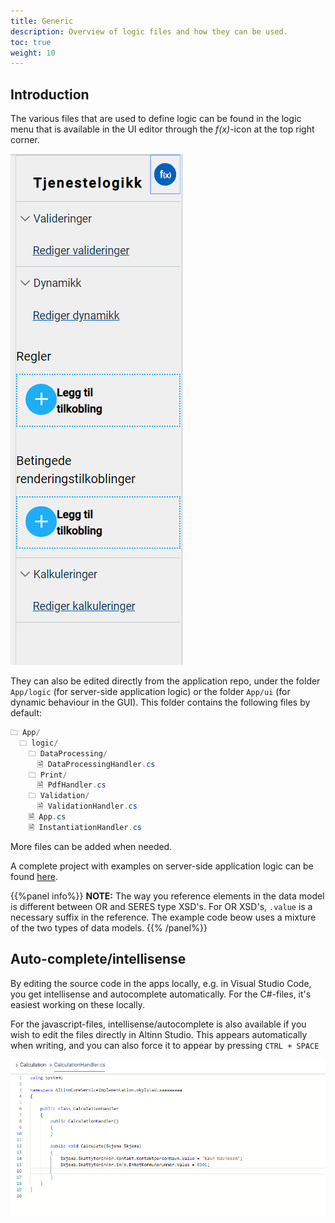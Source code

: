 ```yaml
---
title: Generic
description: Overview of logic files and how they can be used.
toc: true
weight: 10
---
```


## Introduction

The various files that are used to define logic can be found in the logic menu
that is available in the UI editor through the _f(x)_-icon at the top right corner.

![Logic menu](ui-editor-logic-menu.png?height=300px "Logic menu")


They can also be edited directly from the application repo, under the folder `App/logic` (for server-side application logic) or the folder `App/ui` (for dynamic behaviour in the GUI).
This folder contains the following files by default:

```C#
🗀 App/
  🗀 logic/
    🗀 DataProcessing/
      🗎 DataProcessingHandler.cs
    🗀 Print/
      🗎 PdfHandler.cs
    🗀 Validation/
      🗎 ValidationHandler.cs
    🗎 App.cs
    🗎 InstantiationHandler.cs
```

More files can be added when needed.

A complete project with examples on server-side application logic can be found [here](https://dev.altinn.studio/repos/ttd/webdemo2).

{{%panel info%}}
**NOTE:** The way you reference elements in the data model is different between OR and SERES type XSD's.
For OR XSD's, `.value` is a necessary suffix in the reference. The example code beow uses a mixture of the two types of data models.
{{% /panel%}}


## Auto-complete/intellisense

By editing the source code in the apps locally, e.g. in Visual Studio Code, you get intellisense and autocomplete automatically.
For the C#-files, it's easiest working on these locally.

For the javascript-files, intellisense/autocomplete is also available if you wish to edit the files directly in Altinn Studio.
This appears automatically when writing, and you can also force it to appear by pressing `CTRL + SPACE`

![Logic menu - auto-complete/intellisense](datamodel-intellisense.gif "Logic menu - auto-complete/intellisense")
